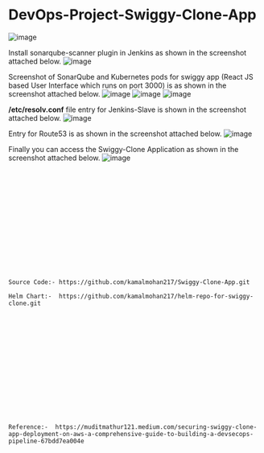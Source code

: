 # DevOps-Project-Swiggy-Clone-App

![image](https://github.com/user-attachments/assets/c3dab45e-9636-412b-8243-fae40bc285f0)

Install sonarqube-scanner plugin in Jenkins as shown in the screenshot attached below.
![image](https://github.com/user-attachments/assets/96333f91-45d3-4f04-8a3b-f0ac1a205c9f)

Screenshot of SonarQube and Kubernetes pods for swiggy app (React JS based User Interface which runs on port 3000) is as shown in the screenshot attached below.
![image](https://github.com/user-attachments/assets/65d86a30-62ad-468f-82b9-cd5610ca2ef0)
![image](https://github.com/user-attachments/assets/1b983043-965a-42c4-8e6f-19539929020b)
![image](https://github.com/user-attachments/assets/55b7cb95-267c-4baf-95d1-a14f99793a37)

**/etc/resolv.conf** file entry for Jenkins-Slave is shown in the screenshot attached below.
![image](https://github.com/user-attachments/assets/a65afdd1-a8db-4736-ad78-8202a4045137)

Entry for Route53 is as shown in the screenshot attached below.
![image](https://github.com/user-attachments/assets/5c1a0b23-647a-4670-93ff-66cdacd080fa)

Finally you can access the Swiggy-Clone Application as shown in the screenshot attached below.
![image](https://github.com/user-attachments/assets/1072a97e-d7ab-48be-b7e5-45da0d6c7f04)


<br><br/>
<br><br/>
<br><br/>
<br><br/>
<br><br/>
<br><br/>
```
Source Code:- https://github.com/kamalmohan217/Swiggy-Clone-App.git

Helm Chart:-  https://github.com/kamalmohan217/helm-repo-for-swiggy-clone.git
```
<br><br/>
<br><br/>
<br><br/>
<br><br/>
<br><br/>
<br><br/>
```
Reference:-  https://muditmathur121.medium.com/securing-swiggy-clone-app-deployment-on-aws-a-comprehensive-guide-to-building-a-devsecops-pipeline-67bdd7ea004e
```
